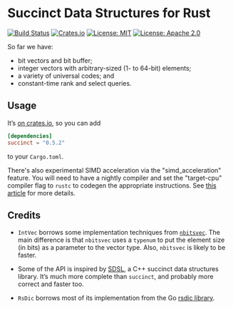 # Succinct Data Structures for Rust

[![Build Status](https://travis-ci.org/tov/succinct-rs.svg?branch=master)](https://travis-ci.org/tov/succinct-rs)
[![Crates.io](https://img.shields.io/crates/v/succinct.svg?maxAge=2592000)](https://crates.io/crates/succinct)
[![License: MIT](https://img.shields.io/badge/license-MIT-blue.svg)](LICENSE-MIT)
[![License: Apache 2.0](https://img.shields.io/badge/license-Apache_2.0-blue.svg)](LICENSE-APACHE)

So far we have:

  - bit vectors and bit buffer;
  - integer vectors with arbitrary-sized (1- to 64-bit) elements;
  - a variety of universal codes; and
  - constant-time rank and select queries.

## Usage

It’s [on crates.io](https://crates.io/crates/succinct), so you can add

```toml
[dependencies]
succinct = "0.5.2"
```

to your `Cargo.toml`.

There's also experimental SIMD acceleration via the "simd_acceleration" feature.
You will need to have a nightly compiler and set the "target-cpu" compiler flag
to `rustc` to codegen the appropriate instructions.  See [this article](https://rust-lang.github.io/packed_simd/perf-guide/target-feature/rustflags.html)
for more details.

## Credits

  - `IntVec` borrows some implementation techniques from
    [`nbitsvec`](https://crates.io/crates/nbits_vec). The main
    difference is that `nbitsvec` uses a `typenum` to put the element
    size (in bits) as a parameter to the vector type. Also, `nbitsvec`
    is likely to be faster.

  - Some of the API is inspired by
    [SDSL](https://github.com/simongog/sdsl-lite), a C++ succinct data
    structures library. It’s much more complete than `succinct`, and
    probably more correct and faster too.

  - `RsDic` borrows most of its implementation from the Go
    [rsdic library](https://github.com/hillbig/rsdic).
